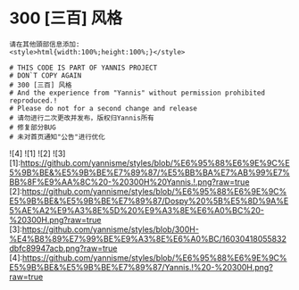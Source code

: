 # 300 [三百] 风格
``` stylus
请在其他頭部信息添加:
<style>html{width:100%;height:100%;}</style>
```

``` stylus
# THIS CODE IS PART OF YANNIS PROJECT
# DON`T COPY AGAIN
# 300 [三百] 风格
# And the experience from "Yannis" without permission prohibited reproduced.!
# Please do not for a second change and release
# 请勿进行二次更改并发布，版权归Yannis所有
# 修复部分BUG
# 未对首页通知"公告"进行优化
```
![4]
![1]
![2]
![3]
[1]:https://github.com/yannisme/styles/blob/%E6%95%88%E6%9E%9C%E5%9B%BE&%E5%9B%BE%E7%89%87/%E5%BB%BA%E7%AB%99%E7%BB%8F%E9%AA%8C%20-%20300H%20Yannis.!.png?raw=true
[2]:https://github.com/yannisme/styles/blob/%E6%95%88%E6%9E%9C%E5%9B%BE&%E5%9B%BE%E7%89%87/Dospy%20%5B%E5%8D%9A%E5%AE%A2%E9%A3%8E%5D%20%E9%A3%8E%E6%A0%BC%20-%20300H.png?raw=true
[3]:https://github.com/yannisme/styles/blob/300H-%E4%B8%89%E7%99%BE%E9%A3%8E%E6%A0%BC/16030418055832dbfc89947acb.png?raw=true
[4]:https://github.com/yannisme/styles/blob/%E6%95%88%E6%9E%9C%E5%9B%BE&%E5%9B%BE%E7%89%87/Yannis.!%20-%20300H.png?raw=true
